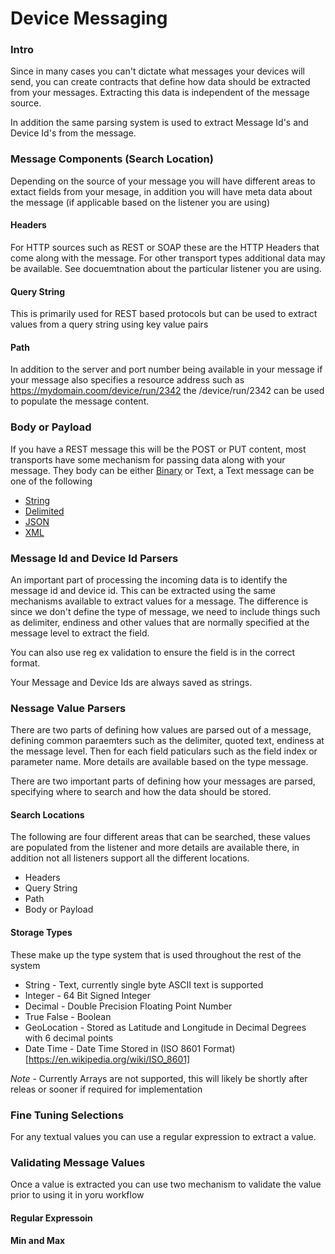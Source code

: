 # Device Messaging

### Intro

Since in many cases you can't dictate what messages your devices will send, you can create contracts that define how data should be extracted from your messages.  Extracting this data is independent of the message source.  

In addition the same parsing system is used to extract Message Id's and Device Id's from the message.

### Message Components (Search Location)

Depending on the source of your message you will have different areas to extact fields from your mesage, in addition you will have meta data about the message (if applicable based on the listener you are using)

#### Headers
For HTTP sources such as REST or SOAP these are the HTTP Headers that come along with the message.  For other transport types additional data may be available.  See docuemtnation about the particular listener you are using.

#### Query String
This is primarily used for REST based protocols but can be used to extract values from a query string using key value pairs

#### Path
In addition to the server and port number being available in your message if your message also specifies a resource address such as https://mydomain.coom/device/run/2342 the /device/run/2342 can be used to populate the message content.

### Body or Payload
If you have a REST message this will be the POST or PUT content, most transports have some mechanism for passing data along with your message.  They body can be either [Binary](ParsingBinaryMessages.md) or Text, a Text message can be one of the following
* [String](ParsingStringMessage.md)
* [Delimited](ParsingDelimitedMessage.dm)
* [JSON](ParsingJsonMessage.md)
* [XML](ParsingXMLMessage.md)

### Message Id and Device Id Parsers
An important part of processing the incoming data is to identify the message id and device id.  This can be extracted using the same mechanisms available to extract values for a message.  The difference is since we don't define the type of message, we need to include things such as delimiter, endiness and other values that are normally specified at the message level to extract the field.  

You can also use reg ex validation to ensure the field is in the correct format.

Your Message and Device Ids are always saved as strings.

### Nessage Value Parsers
There are two parts of defining how values are parsed out of a message, defining common paraemters such as the delimiter, quoted text, endiness at the message level.  Then for each field paticulars such as the field index or parameter name.  More details are available based on the type message.

There are two important parts of defining how your messages are parsed, specifying where to search and how the data should be stored.

#### Search Locations
The following are four different areas that can be searched, these values are populated from the listener and more details are available there, in addition not all listeners support all the different locations.
* Headers
* Query String
* Path
* Body or Payload

#### Storage Types
These make up the type system that is used throughout the rest of the system
* String - Text, currently single byte ASCII text is supported
* Integer - 64 Bit Signed Integer
* Decimal - Double Precision Floating Point Number
* True False - Boolean
* GeoLocation - Stored as Latitude and Longitude in Decimal Degrees with 6 decimal points
* Date Time - Date Time Stored in (ISO 8601 Format)[https://en.wikipedia.org/wiki/ISO_8601]

*Note* - Currently Arrays are not supported, this will likely be shortly after releas or sooner if required for implementation

### Fine Tuning Selections
For any textual values you can use a regular expression to extract a value. 

### Validating Message Values
Once a value is extracted you can use two mechanism to validate the value prior to using it in yoru workflow

#### Regular Expressoin

#### Min and Max




